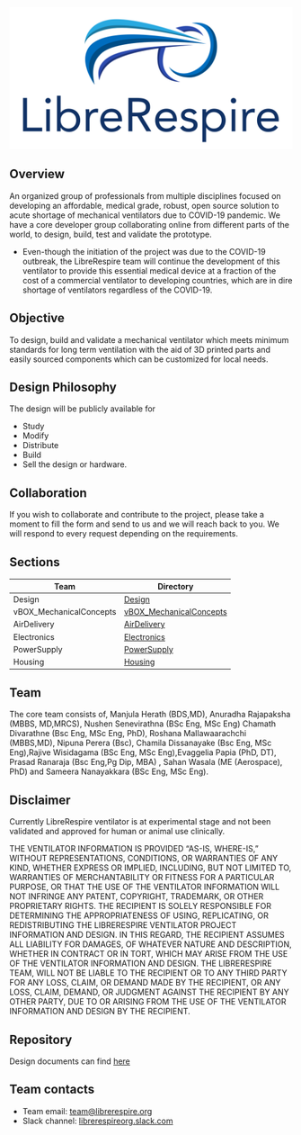 ![ventilator](Images/librerespire.svg)

## Overview

An organized group of professionals from multiple disciplines focused on developing an  affordable, medical grade, robust,  open source  solution to acute shortage of mechanical ventilators due to COVID-19 pandemic. We have a core developer group collaborating online from different parts of the world, to design, build, test and validate the prototype.

- Even-though the initiation of the project was due to the COVID-19 outbreak, the LibreRespire team will continue the development of this ventilator to provide this essential medical device at a fraction of the cost of a commercial ventilator to developing countries, which are in dire shortage of ventilators regardless of the COVID-19.


## Objective

To design, build and validate a mechanical ventilator which meets minimum standards for long term ventilation with the aid of 3D printed parts and easily sourced components  which can be customized for local needs.


## Design Philosophy

The design will be publicly available for
- Study
- Modify
- Distribute
- Build
- Sell the design or hardware.


##  Collaboration

If you wish to collaborate and contribute to the project, please take a moment to fill the form and send to us and we will reach back to you. We will respond to every request depending on the requirements.  


## Sections

| Team | Directory |
|---|---|
| Design | [Design](/Design) |
| vBOX_MechanicalConcepts | [vBOX_MechanicalConcepts](/vBOX_MechanicalConcepts) |
| AirDelivery | [AirDelivery](/AirDelivery) |
| Electronics | [Electronics](/Electronics) |
| PowerSupply | [PowerSupply](/PowerSupply) |
| Housing | [Housing](/Housing) |



## Team
The core team consists of, Manjula Herath (BDS,MD), Anuradha Rajapaksha (MBBS, MD,MRCS), Nushen Senevirathna (BSc Eng, MSc Eng) Chamath Divarathne (Bsc Eng, MSc Eng, PhD), Roshana Mallawaarachchi (MBBS,MD), Nipuna Perera (Bsc), Chamila Dissanayake (Bsc Eng, MSc Eng),Rajive Wisidagama (BSc Eng, MSc Eng),Evaggelia Papia (PhD, DT), Prasad Ranaraja (Bsc Eng,Pg Dip, MBA)
, Sahan Wasala (ME (Aerospace), PhD) and Sameera Nanayakkara (BSc Eng, MSc Eng).


## Disclaimer

Currently LibreRespire ventilator is at experimental stage and not been validated  and approved for human or animal use clinically.

THE VENTILATOR INFORMATION IS PROVIDED “AS-IS, WHERE-IS,” WITHOUT REPRESENTATIONS, CONDITIONS, OR WARRANTIES OF ANY KIND, WHETHER EXPRESS OR IMPLIED, INCLUDING, BUT NOT LIMITED TO,  WARRANTIES OF MERCHANTABILITY OR FITNESS FOR A PARTICULAR PURPOSE, OR THAT THE USE OF THE VENTILATOR INFORMATION WILL NOT INFRINGE ANY PATENT, COPYRIGHT, TRADEMARK, OR OTHER PROPRIETARY RIGHTS.   THE RECIPIENT IS SOLELY RESPONSIBLE FOR DETERMINING THE APPROPRIATENESS OF USING, REPLICATING, OR REDISTRIBUTING THE LIBRERESPIRE VENTILATOR PROJECT INFORMATION AND DESIGN. IN THIS REGARD, THE RECIPIENT ASSUMES ALL LIABILITY FOR DAMAGES, OF WHATEVER NATURE AND DESCRIPTION, WHETHER IN CONTRACT OR IN TORT, WHICH MAY ARISE FROM THE USE OF THE VENTILATOR INFORMATION AND DESIGN.  THE LIBRERESPIRE TEAM, WILL NOT BE LIABLE TO THE RECIPIENT OR TO ANY THIRD PARTY FOR ANY LOSS, CLAIM, OR DEMAND MADE BY THE RECIPIENT, OR ANY LOSS, CLAIM, DEMAND, OR JUDGMENT AGAINST THE RECIPIENT BY ANY OTHER PARTY, DUE TO OR ARISING FROM THE USE OF THE VENTILATOR INFORMATION AND DESIGN BY THE RECIPIENT.



## Repository

Design documents can find [here](https://github.com/librerespire/ventilator)

## Team contacts

- Team email: [team@librerespire.org](mailto:team@librerespire.org)
- Slack channel: [librerespireorg.slack.com](https://librerespireorg.slack.com)
